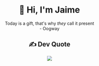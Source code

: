 <h1 align="center"> 👋 Hi, I'm Jaime</h1><p align="center">Today is a gift, that's why <i>they</i> call it present<br>- Oogway</p><h2 align="center"> ✍️ Dev Quote</h2><p align="center"><img src="[https://quotes-github-readme.vercel.app/api?type=horizontal&theme=dark](https://quotes-github-readme.vercel.app/api?quote=Sin%20requerimientos%20o%20dise%C3%B1o%20programar%20s%C3%B3lo%20es%20el%20arte%20de%20agregar%20errores%20a%20un%20archivo%20vac%C3%ADo)"/></p><!--**Eclodest/Eclodest** is a ✨ _special_ ✨ repository because its `README.md` (this file) appears on your GitHub profile.Here are some ideas to get you started:- 🔭 I’m currently working on ...- 🌱 I’m currently learning ...- 👯 I’m looking to collaborate on ...- 🤔 I’m looking for help with ...- 💬 Ask me about ...- 📫 How to reach me: ...- 😄 Pronouns: ...- ⚡ Fun fact: ...-->
